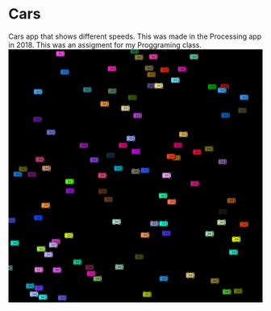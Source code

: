 # Cars
Cars app that shows different speeds.
This was made in the Processing app in 2018.
This was an assigment for my Proggraming class.
![Example](https://github.com/Elun4705/Cars/blob/master/screensaverpic.png)
